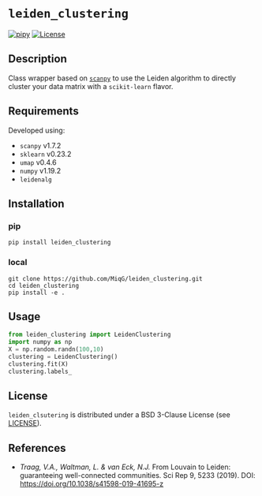 # `leiden_clustering`
[![pipy](https://img.shields.io/pypi/v/leiden_clustering?color=informational)](https://pypi.python.org/pypi/leiden_clustering)
[![License](https://img.shields.io/badge/License-BSD%203--Clause-blue.svg)](https://opensource.org/licenses/BSD-3-Clause)

## Description
Class wrapper based on [`scanpy`](https://scanpy.readthedocs.io/en/stable/) to use the Leiden algorithm to directly cluster your data matrix with a `scikit-learn` flavor.

## Requirements
Developed using:
- `scanpy` v1.7.2
- `sklearn` v0.23.2
- `umap` v0.4.6
- `numpy` v1.19.2
- `leidenalg`

## Installation
### pip
```shell
pip install leiden_clustering
```
### local
```shell
git clone https://github.com/MiqG/leiden_clustering.git
cd leiden_clustering
pip install -e .
```

## Usage
```python
from leiden_clustering import LeidenClustering
import numpy as np
X = np.random.randn(100,10)
clustering = LeidenClustering()
clustering.fit(X)
clustering.labels_
```

## License
`leiden_clsutering` is distributed under a BSD 3-Clause License (see [LICENSE](https://github.com/CRG-CNAG/leiden_clustering/blob/main/LICENSE)).

## References
- *Traag, V.A., Waltman, L. & van Eck, N.J.* From Louvain to Leiden: guaranteeing well-connected communities. Sci Rep 9, 5233 (2019). DOI: https://doi.org/10.1038/s41598-019-41695-z
